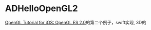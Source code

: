 # ADHelloOpenGL2
[OpenGL Tutorial for iOS: OpenGL ES 2.0](https://www.raywenderlich.com/3664/opengl-tutorial-for-ios-opengl-es-2-0)的第二个例子，swift实现, 3D的